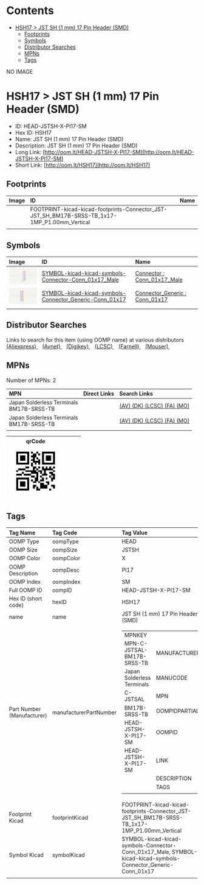 



Contents
========

* [HSH17 > JST SH (1 mm) 17 Pin Header (SMD)](#hsh17--jst-sh-1-mm-17-pin-header-smd)
	* [Footprints](#footprints)
	* [Symbols](#symbols)
	* [Distributor Searches](#distributor-searches)
	* [MPNs](#mpns)
	* [Tags](#tags)
  
NO IMAGE  
# HSH17 > JST SH (1 mm) 17 Pin Header (SMD)

- ID: HEAD-JSTSH-X-PI17-SM
- Hex ID: HSH17
- Name: JST SH (1 mm) 17 Pin Header (SMD)
- Description: JST SH (1 mm) 17 Pin Header (SMD)
- Long Link: [http://oom.lt/HEAD-JSTSH-X-PI17-SM](http://oom.lt/HEAD-JSTSH-X-PI17-SM)
- Short Link: [http://oom.lt/HSH17](http://oom.lt/HSH17)

## Footprints
  

|Image|ID|Name|
| :--- | :--- | :--- |
||FOOTPRINT-kicad-kicad-footprints-Connector_JST-JST_SH_BM17B-SRSS-TB_1x17-1MP_P1.00mm_Vertical||
||||

## Symbols
  

|Image|ID|Name|
| :--- | :--- | :--- |
|[![](https://raw.githubusercontent.com/oomlout/oomlout_OOMP_eda_V2/main/SYMBOL/kicad/kicad-symbols/Connector/Conn_01x17_Male/image_140.png)](https://github.com/oomlout/oomlout_OOMP_eda_V2/tree/main/SYMBOL/kicad/kicad-symbols/Connector/Conn_01x17_Male/)|[SYMBOL-kicad-kicad-symbols-Connector-Conn_01x17_Male](https://github.com/oomlout/oomlout_OOMP_eda_V2/tree/main/SYMBOL/kicad/kicad-symbols/Connector/Conn_01x17_Male/)|[Connector : Conn_01x17_Male](https://github.com/oomlout/oomlout_OOMP_eda_V2/tree/main/SYMBOL/kicad/kicad-symbols/Connector/Conn_01x17_Male/)|
|[![](https://raw.githubusercontent.com/oomlout/oomlout_OOMP_eda_V2/main/SYMBOL/kicad/kicad-symbols/Connector_Generic/Conn_01x17/image_140.png)](https://github.com/oomlout/oomlout_OOMP_eda_V2/tree/main/SYMBOL/kicad/kicad-symbols/Connector_Generic/Conn_01x17/)|[SYMBOL-kicad-kicad-symbols-Connector_Generic-Conn_01x17](https://github.com/oomlout/oomlout_OOMP_eda_V2/tree/main/SYMBOL/kicad/kicad-symbols/Connector_Generic/Conn_01x17/)|[Connector_Generic : Conn_01x17](https://github.com/oomlout/oomlout_OOMP_eda_V2/tree/main/SYMBOL/kicad/kicad-symbols/Connector_Generic/Conn_01x17/)|
||||

## Distributor Searches
  
Links to search for this item (using OOMP name) at various distributors  
[(Aliexpress) ](https://www.aliexpress.com/wholesale?SearchText=1117JST+SH+1+mm+17+Pin+Header+SMD)&nbsp;&nbsp;&nbsp;[(Avnet) ](https://www.avnet.com/shop/us/search/JST+SH+1+mm+17+Pin+Header+SMD)&nbsp;&nbsp;&nbsp;[(Digikey) ](https://www.digikey.co.uk/en/products/result?s=JST+SH+1+mm+17+Pin+Header+SMD)&nbsp;&nbsp;&nbsp;[(LCSC) ](https://www.lcsc.com/search?q=JST+SH+1+mm+17+Pin+Header+SMD)&nbsp;&nbsp;&nbsp;[(Farnell) ](https://uk.farnell.com/search?st=JST+SH+1+mm+17+Pin+Header+SMD)&nbsp;&nbsp;&nbsp;[(Mouser) ](https://www.mouser.com/c/?q=JST+SH+1+mm+17+Pin+Header+SMD)&nbsp;&nbsp;&nbsp;
## MPNs
  
Number of MPNs: 2  

|MPN|Direct Links|Search Links|
| :--- | :--- | :--- |
|Japan Solderless Terminals<br>BM17B-SRSS-TB||[(AV) ](https://www.avnet.com/shop/us/search/BM17B-SRSS-TB)[(DK) ](https://www.digikey.co.uk/products/en?keywords=BM17B-SRSS-TB)[(LCSC) ](https://www.lcsc.com/search?q=BM17B-SRSS-TB)[(FA) ](https://uk.farnell.com/search?st=BM17B-SRSS-TB)[(MO) ](https://www.mouser.com/c/?q=BM17B-SRSS-TB)|
|Japan Solderless Terminals<br>BM17B-SRSS-TB||[(AV) ](https://www.avnet.com/shop/us/search/BM17B-SRSS-TB)[(DK) ](https://www.digikey.co.uk/products/en?keywords=BM17B-SRSS-TB)[(LCSC) ](https://www.lcsc.com/search?q=BM17B-SRSS-TB)[(FA) ](https://uk.farnell.com/search?st=BM17B-SRSS-TB)[(MO) ](https://www.mouser.com/c/?q=BM17B-SRSS-TB)|
||||
  

|qrCode<br>[![](https://raw.githubusercontent.com/oomlout/oomlout_OOMP_parts_V2/main/HEAD/JSTSH/X/PI17/SM/qrCode_140.png)](https://github.com/oomlout/oomlout_OOMP_parts_V2/tree/main/HEAD/JSTSH/X/PI17/SM/qrCode.png)||||
| :---: | :---: | :---: | :---: |

## Tags
  

|Tag Name|Tag Code|Tag Value|
| :--- | :--- | :--- |
|OOMP Type|oompType|HEAD|
|OOMP Size|oompSize|JSTSH|
|OOMP Color|oompColor|X|
|OOMP Description|oompDesc|PI17|
|OOMP Index|oompIndex|SM|
|Full OOMP ID|oompID|HEAD-JSTSH-X-PI17-SM|
|Hex ID (short code)|hexID|HSH17|
|name|name|JST SH (1 mm) 17 Pin Header (SMD)|
|Part Number (Manufacturer)|manufacturerPartNumber|<table><tr><td>MPNKEY</td></tr><tr><td> MPN-C-JSTSAL-BM17B-SRSS-TB</td><td> MANUFACTURER</td></tr><tr><td> Japan Solderless Terminals</td><td> MANUCODE</td></tr><tr><td> C-JSTSAL</td><td> MPN</td></tr><tr><td> BM17B-SRSS-TB</td><td> OOMPIDPARTIAL</td></tr><tr><td> HEAD-JSTSH-X-PI17-SM</td><td> OOMPID</td></tr><tr><td> HEAD-JSTSH-X-PI17-SM</td><td> LINK</td></tr><tr><td> </td><td> DESCRIPTION</td></tr><tr><td> </td><td> TAGS</td></tr><tr><td> </td></tr></table></td><td> <table><tr><td>MPNKEY</td></tr><tr><td> MPN-C-JSTSAL-BM17B-SRSS-TB</td><td> MANUFACTURER</td></tr><tr><td> Japan Solderless Terminals</td><td> MANUCODE</td></tr><tr><td> C-JSTSAL</td><td> MPN</td></tr><tr><td> BM17B-SRSS-TB</td><td> OOMPIDPARTIAL</td></tr><tr><td> HEAD-JSTSH-X-PI17-SM</td><td> OOMPID</td></tr><tr><td> HEAD-JSTSH-X-PI17-SM</td><td> LINK</td></tr><tr><td> </td><td> DESCRIPTION</td></tr><tr><td> </td><td> TAGS</td></tr><tr><td> </td></tr></table>|
|Footprint Kicad|footprintKicad|FOOTPRINT-kicad-kicad-footprints-Connector_JST-JST_SH_BM17B-SRSS-TB_1x17-1MP_P1.00mm_Vertical|
|Symbol Kicad|symbolKicad|SYMBOL-kicad-kicad-symbols-Connector-Conn_01x17_Male, SYMBOL-kicad-kicad-symbols-Connector_Generic-Conn_01x17|
||||
